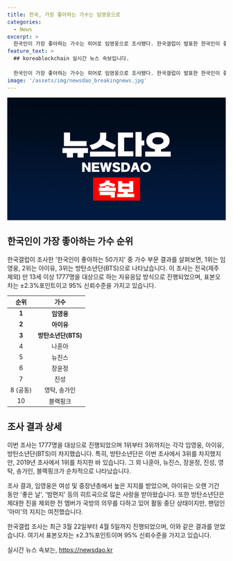 ```yaml
---
title: 한국, 가장 좋아하는 가수는 임영웅으로
categories:
  - News
excerpt: >
  한국인이 가장 좋아하는 가수는 히어로 임영웅으로 조사됐다. 한국갤럽이 발표한 한국인이 좋아하는 50가지 조사 결과, 임영웅이 1위를 차지했고, 2위는 아이유, 3위는 방탄소년단(BTS)이었다. 임영웅은 미스터트롯 우승 후 여성·중장년층에서 큰 인기를 끌었으며, 방탄소년단은 멤버들의 국방의 의무를 다하고 있음에도 불구하고 활동 중단 상태지만 팬덤의 지지가 굳건하다. (출처: [더차트])
feature_text: >
  ## koreablockchain 실시간 뉴스 속보입니다.

  한국인이 가장 좋아하는 가수는 히어로 임영웅으로 조사됐다. 한국갤럽이 발표한 한국인이 좋아하는 50가지 조사 결과, 임영웅이 1위를 차지했고, 2위는 아이유, 3위는 방탄소년단(BTS)이었다. 임영웅은 미스터트롯 우승 후 여성·중장년층에서 큰 인기를 끌었으며, 방탄소년단은 멤버들의 국방의 의무를 다하고 있음에도 불구하고 활동 중단 상태지만 팬덤의 지지가 굳건하다. (출처: [더차트])
image: '/assets/img/newsdao_breakingnews.jpg'
---
```


<p><img src="/assets/img/newsdao_breakingnews.jpg" alt="koreablockchain 속보" /></p>

<h2 data-ke-size="size26">한국인이 가장 좋아하는 가수 순위</h2>

<p data-ke-size="size16">한국갤럽이 조사한 '한국인이 좋아하는 50가지' 중 가수 부문 결과를 살펴보면, 1위는 임영웅, 2위는 아이유, 3위는 방탄소년단(BTS)으로 나타났습니다. 이 조사는 전국(제주 제외) 만 13세 이상 1777명을 대상으로 하는 자유응답 방식으로 진행되었으며, 표본오차는 ±2.3%포인트이고 95% 신뢰수준을 가지고 있습니다.</p>

<table>
    <thead>
        <tr>
            <th style="text-align: center;">순위</th>
            <th style="text-align: center;">가수</th>
        </tr>
    </thead>
    <tbody>
        <tr>
            <td style="text-align: center;"><b>1</b></td>
            <td style="text-align: center;"><b>임영웅</b></td>
        </tr>
        <tr>
            <td style="text-align: center;"><b>2</b></td>
            <td style="text-align: center;"><b>아이유</b></td>
        </tr>
        <tr>
            <td style="text-align: center;"><b>3</b></td>
            <td style="text-align: center;"><b>방탄소년단(BTS)</b></td>
        </tr>
        <tr>
            <td style="text-align: center;">4</td>
            <td style="text-align: center;">나훈아</td>
        </tr>
        <tr>
            <td style="text-align: center;">5</td>
            <td style="text-align: center;">뉴진스</td>
        </tr>
        <tr>
            <td style="text-align: center;">6</td>
            <td style="text-align: center;">장윤정</td>
        </tr>
        <tr>
            <td style="text-align: center;">7</td>
            <td style="text-align: center;">진성</td>
        </tr>
        <tr>
            <td style="text-align: center;">8 (공동)</td>
            <td style="text-align: center;">영탁, 송가인</td>
        </tr>
        <tr>
            <td style="text-align: center;">10</td>
            <td style="text-align: center;">블랙핑크</td>
        </tr>
    </tbody>
</table>

<h2 data-ke-size="size26">조사 결과 상세</h2>

<p data-ke-size="size16">이번 조사는 1777명을 대상으로 진행되었으며 1위부터 3위까지는 각각 임영웅, 아이유, 방탄소년단(BTS)이 차지했습니다. 특히, 방탄소년단은 이번 조사에서 3위를 차지했지만, 2019년 조사에서 1위를 차지한 바 있습니다. 그 외 나훈아, 뉴진스, 장윤정, 진성, 영탁, 송가인, 블랙핑크가 순차적으로 나타났습니다.</p>

<p data-ke-size="size16">조사 결과, 임영웅은 여성 및 중장년층에서 높은 지지를 받았으며, 아이유는 오랜 기간 동안 '좋은 날', '밤편지' 등의 히트곡으로 많은 사랑을 받아왔습니다. 또한 방탄소년단은 제대한 진을 제외한 전 멤버가 국방의 의무를 다하고 있어 활동 중단 상태이지만, 팬덤인 '아미'의 지지는 여전했습니다.</p>

<p data-ke-size="size16">한국갤럽 조사는 최근 3월 22일부터 4월 5일까지 진행되었으며, 이와 같은 결과를 얻었습니다. 여기서 표본오차는 ±2.3%포인트이며 95% 신뢰수준을 가지고 있습니다.</p>
실시간 뉴스 속보는, <a href="https://newsdao.kr" rel="dofollow">https://newsdao.kr</a>


